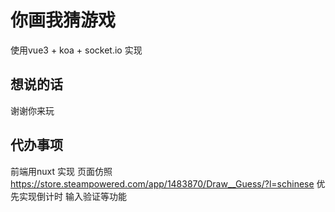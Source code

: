 # 你画我猜游戏

使用vue3 + koa + socket.io 实现

## 想说的话

谢谢你来玩

## 代办事项
前端用nuxt 实现
页面仿照 https://store.steampowered.com/app/1483870/Draw__Guess/?l=schinese
优先实现倒计时 输入验证等功能
